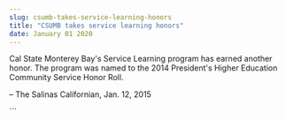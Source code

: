 ```yaml
---
slug: csumb-takes-service-learning-honors
title: "CSUMB takes service learning honors"
date: January 01 2020
---
```


 
<p>
  Cal State Monterey Bay's Service Learning program has earned another honor.
  The program was named to the 2014 President's Higher Education Community
  Service Honor Roll.
</p>
<p>– The Salinas Californian, Jan. 12, 2015</p>
```
